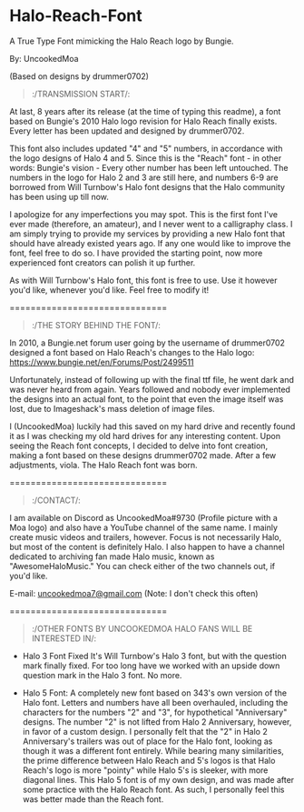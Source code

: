 # Halo-Reach-Font
A True Type Font mimicking the Halo Reach logo by Bungie.

By: UncookedMoa

(Based on designs by drummer0702)

>:/TRANSMISSION START/:

At last, 8 years after its release (at the time of typing this readme), a font based on Bungie's 2010 Halo logo revision for Halo Reach finally exists. Every letter has been updated and designed by drummer0702.

This font also includes updated "4" and "5" numbers, in accordance with the logo designs of Halo 4 and 5. Since this is the "Reach" font - in other words: Bungie's vision - Every other number has been left untouched. The numbers in the logo for Halo 2 and 3 are still here, and numbers 6-9 are borrowed from Will Turnbow's Halo font designs that the Halo community has been using up till now.

I apologize for any imperfections you may spot. This is the first font I've ever made (therefore, an amateur), and I never went to a calligraphy class. I am simply trying to provide my services by providing a new Halo font that should have already existed years ago. If any one would like to improve the font, feel free to do so. I have provided the starting point, now more experienced font creators can polish it up further.

As with Will Turnbow's Halo font, this font is free to use. Use it however you'd like, whenever you'd like. Feel free to modify it!

==============================

>:/THE STORY BEHIND THE FONT/:

In 2010, a Bungie.net forum user going by the username of drummer0702 designed a font based on Halo Reach's changes to the Halo logo: https://www.bungie.net/en/Forums/Post/2499511

Unfortunately, instead of following up with the final ttf file, he went dark and was never heard from again. Years followed and nobody ever implemented the designs into an actual font, to the point that even the image itself was lost, due to Imageshack's mass deletion of image files.

I (UncookedMoa) luckily had this saved on my hard drive and recently found it as I was checking my old hard drives for any interesting content. Upon seeing the Reach font concepts, I decided to delve into font creation, making a font based on these designs drummer0702 made. After a few adjustments, viola. The Halo Reach font was born.

==============================

>:/CONTACT/:

I am available on Discord as UncookedMoa#9730 (Profile picture with a Moa logo) and also have a YouTube channel of the same name. I mainly create music videos and trailers, however. Focus is not necessarily Halo, but most of the content is definitely Halo. I also happen to have a channel dedicated to archiving fan made Halo music, known as "AwesomeHaloMusic." You can check either of the two channels out, if you'd like.

E-mail: uncookedmoa7@gmail.com (Note: I don't check this often)

==============================

>:/OTHER FONTS BY UNCOOKEDMOA HALO FANS WILL BE INTERESTED IN/:

- Halo 3 Font Fixed
It's Will Turnbow's Halo 3 font, but with the question mark finally fixed. For too long have we worked with an upside down question mark in the Halo 3 font. No more.

- Halo 5 Font: 
A completely new font based on 343's own version of the Halo font. Letters and numbers have all been overhauled, including the characters for the numbers "2" and "3", for hypothetical "Anniversary" designs. The number "2" is not lifted from Halo 2 Anniversary, however, in favor of a custom design. I personally felt that the "2" in Halo 2 Anniversary's trailers was out of place for the Halo font, looking as though it was a different font entirely.
While bearing many similarities, the prime difference between Halo Reach and 5's logos is that Halo Reach's logo is more "pointy" while Halo 5's is sleeker, with more diagonal lines. This Halo 5 font is of my own design, and was made after some practice with the Halo Reach font. As such, I personally feel this was better made than the Reach font.
